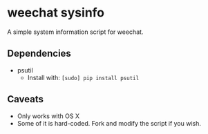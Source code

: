 # weechat sysinfo

A simple system information script for weechat.

## Dependencies
* psutil
    * Install with: `[sudo] pip install psutil`

## Caveats
* Only works with OS X
* Some of it is hard-coded. Fork and modify the script if you wish.
